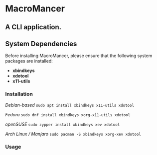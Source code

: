 # MacroMancer

## A CLI application.


## System Dependencies

Before installing MacroMancer, please ensure that the following system packages are installed:

- **xbindkeys**
- **xdotool**
- **x11-utils**

### Installation
*Debian-based*
`sudo apt install xbindkeys x11-utils xdotool`

*Fedora*
`sudo dnf install xbindkeys xorg-x11-utils xdotool`

*openSUSE*
`sudo zypper install xbindkeys xev xdotool`

*Arch Linux / Manjaro*
`sudo pacman -S xbindkeys xorg-xev xdotool`

### Usage
